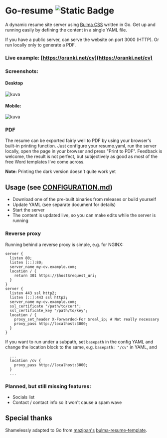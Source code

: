 # Go-resume ![Static Badge](https://img.shields.io/badge/WIP-yellow)

A dynamic resume site server using [Bulma CSS](https://github.com/jgthms/bulma) written in Go.
Get up and running easily by defining the content in a single YAML file.

If you have a public server, can serve the website on port 3000 (HTTP). Or run locally only to
generate a PDF.

### Live example: [https://oranki.net/cv](https://oranki.net/cv)

### Screenshots:
#### Desktop
![kuva](https://github.com/0ranki/go-resume/assets/50285623/4d918f31-a922-45d7-b2e6-67d4a44ebedb)

#### Mobile:
![kuva](https://github.com/0ranki/go-resume/assets/50285623/3d0252c2-2450-47b2-b2c4-bcf448db9f75)


### PDF
The resume can be exported fairly well to PDF by using your browser's built-in printing function.
Just configure your resume.yaml, run the server locally, open the page in your browser and press
"Print to PDF". Feedback is welcome, the result is not perfect, but subjectively as good as most
of the free Word templates I've come across.

**Note:** Printing the dark version doesn't quite work yet

## Usage (see [CONFIGURATION.md](CONFIGURATION.md))
- Download one of the pre-built binaries from releases or build yourself
- Update YAML (see separate document for details)
- Start the server
- The content is updated live, so you can make edits while the server is
  running

### Reverse proxy
Running behind a reverse proxy is simple, e.g. for NGINX:
```
server {
  listen 80;
  listen [::]:80;
  server_name my-cv.example.com;
  location / {
    return 301 https://$host$request_uri;
  }
}
server {
  listen 443 ssl http2;
  listen [::]:443 ssl http2;
  server_name my-cv.example.com;
  ssl_certificate "/path/to/cert";
  ssl_certificate_key "/path/to/key";
  location / {
    proxy_set_header X-Forwarded-For $real_ip; # Not really necessary
    proxy_pass http://localhost:3000;
  }
}
```
If you want to run under a subpath, set `basepath` in the config YAML and change the
location block to the same, e.g. `basepath: "/cv"` in YAML, and
```
  ...
  location /cv {
    proxy_pass http://localhost:3000;
  }
  ...
```

### Planned, but still missing features:
- Socials list
- Contact / contact info so it won't cause a spam wave


## Special thanks
Shamelessly adapted to Go from [mazipan's](https://github.com/mazipan) [bulma-resume-template](https://github.com/mazipan/bulma-resume-template).
